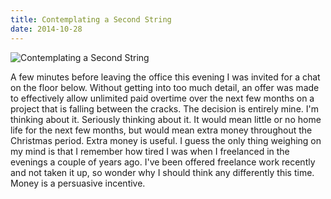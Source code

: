 ```yaml
---
title: Contemplating a Second String
date: 2014-10-28
---
```


![Contemplating a Second String](https://source.unsplash.com/X6cChncECA8/1600x900)

A few minutes before leaving the office this evening I was invited for a chat on the floor below. Without getting into too much detail, an offer was made to effectively allow unlimited paid overtime over the next few months on a project that is falling between the cracks. The decision is entirely mine. I'm thinking about it. Seriously thinking about it. It would mean little or no home life for the next few months, but would mean extra money throughout the Christmas period. Extra money is useful. I guess the only thing weighing on my mind is that I remember how tired I was when I freelanced in the evenings a couple of years ago. I've been offered freelance work recently and not taken it up, so wonder why I should think any differently this time. Money is a persuasive incentive.
